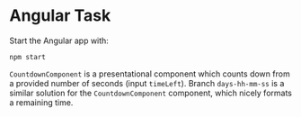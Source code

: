 # Angular Task
Start the Angular app with:
```
npm start
```
`CountdownComponent` is a presentational component which counts down from a provided number of seconds (input `timeLeft`).
Branch `days-hh-mm-ss` is a similar solution for the `CountdownComponent` component, which nicely formats a remaining time.
